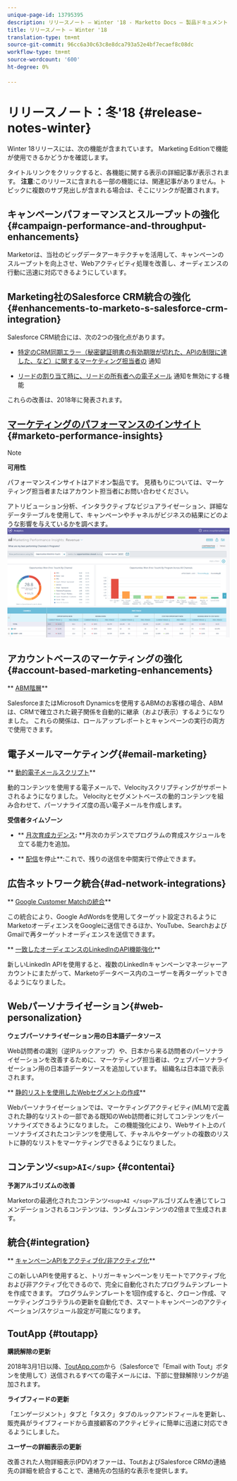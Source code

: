 ```yaml
---
unique-page-id: 13795395
description: リリースノート — Winter '18 - Marketto Docs — 製品ドキュメント
title: リリースノート — Winter '18
translation-type: tm+mt
source-git-commit: 96cc6a30c63c8e8dca793a52e4bf7ecaef8c08dc
workflow-type: tm+mt
source-wordcount: '600'
ht-degree: 0%

---
```



# リリースノート：冬&#39;18 {#release-notes-winter}

Winter 18リリースには、次の機能が含まれています。 Marketing Editionで機能が使用できるかどうかを確認します。

タイトルリンクをクリックすると、各機能に関する表示の詳細記事が表示されます。 **注意**:このリリースに含まれる一部の機能には、関連記事がありません。トピックに複数のサブ見出しが含まれる場合は、そこにリンクが配置されます。

## キャンペーンパフォーマンスとスループットの強化{#campaign-performance-and-throughput-enhancements}

Marketorは、当社のビッグデータアーキテクチャを活用して、キャンペーンのスループットを向上させ、Webアクティビティ処理を改善し、オーディエンスの行動に迅速に対応できるようにしています。

## Marketing社のSalesforce CRM統合の強化{#enhancements-to-marketo-s-salesforce-crm-integration}

Salesforce CRM統合には、次の2つの強化点があります。

* [特定のCRM同期エラー（秘密鍵証明書の有効期限が切れた、APIの制限に達した、など）に関するマーケティング担当者の](../../product-docs/core-marketo-concepts/miscellaneous/understanding-notifications/notification-types.md) 通知

* [リードの割り当て時に、リードの所有者への電子メール](../../product-docs/crm-sync/salesforce-sync/setup/optional-steps/turn-off-email-notifications-to-lead-owner.md) 通知を無効にする機能

これらの改善は、2018年に発表されます。

## [マーケティングのパフォーマンスのインサイト](../../product-docs/reporting/performance-insights/performance-insights-overview.md) {#marketo-performance-insights}

>[!NOTE]
>
>**可用性**
>
>パフォーマンスインサイトはアドオン製品です。 見積もりについては、マーケティング担当者またはアカウント担当者にお問い合わせください。

アトリビューション分析、インタラクティブなビジュアライゼーション、詳細なデータテーブルを使用して、キャンペーンやチャネルがビジネスの結果にどのような影響を与えているかを調べます。   ![](assets/image2018-2-5-7-3a55-3a46.png)

## アカウントベースのマーケティングの強化{#account-based-marketing-enhancements}

** [ABM階層](../../product-docs/account-based-marketing/target/named-accounts/abm-hierarchies.md)**

SalesforceまたはMicrosoft Dynamicsを使用するABMのお客様の場合、ABMは、CRMで確立された親子関係を自動的に継承（および表示）するようになりました。 これらの関係は、ロールアップレポートとキャンペーンの実行の両方で使用できます。

## 電子メールマーケティング{#email-marketing}

** [動的電子メールスクリプト](../../product-docs/email-marketing/general/using-tokens/create-an-email-script-token.md)**

動的コンテンツを使用する電子メールで、Velocityスクリプティングがサポートされるようになりました。 Velocityとセグメントベースの動的コンテンツを組み合わせて、パーソナライズ度の高い電子メールを作成します。

**受信者タイムゾーン**

* ** [月次育成カデンス&#x200B;](../../product-docs/email-marketing/email-programs/email-program-actions/scheduling-with-recipient-time-zone/schedule-email-programs-with-recipient-time-zone.md)**:** **月次のカデンスでプログラムの育成スケジュールを立てる能力を追加。

* ** [配信](../../product-docs/email-marketing/email-programs/email-program-actions/scheduling-with-recipient-time-zone/abort-delivery-of-email-programs-scheduled-with-recipient-time-zone.md)を停止**:これで、残りの送信を中間実行で停止できます。

## 広告ネットワーク統合{#ad-network-integrations}

** [Google Customer Matchの統合](../../product-docs/demand-generation/ad-network-integrations/add-google-customer-match-as-a-launchpoint-service.md)**

この統合により、Google AdWordsを使用してターゲット設定されるようにMarketoオーディエンスをGoogleに送信できるほか、YouTube、SearchおよびGmailで再ターゲットオーディエンスを送信できます。

** [一致したオーディエンスのLinkedInのAPI機能強化](../../product-docs/demand-generation/ad-network-integrations/add-linkedin-matched-audiences-as-a-launchpoint-service.md)**

新しいLinkedIn APIを使用すると、複数のLinkedInキャンペーンマネージャーアカウントにまたがって、Marketoデータベース内のユーザーを再ターゲットできるようになりました。

## Webパーソナライゼーション{#web-personalization}

**ウェブパーソナライゼーション用の日本語データソース**

Web訪問者の識別（逆IPルックアップ）や、日本から来る訪問者のパーソナライゼーションを改善するために、マーケティング担当者は、ウェブパーソナライゼーション用の日本語データソースを追加しています。 組織名は日本語で表示されます。

** [静的リストを使用したWebセグメントの作成](../../product-docs/web-personalization/using-web-segments/create-a-segment-using-a-static-list.md)**

Webパーソナライゼーションでは、マーケティングアクティビティ(MLM)で定義された静的なリストの一部である既知のWeb訪問者に対してコンテンツをパーソナライズできるようになりました。 この機能強化により、Webサイト上のパーソナライズされたコンテンツを使用して、チャネルやターゲットの複数のリストに静的なリストをマーケティングできるようになりました。

## コンテンツ`<sup>AI</sup>` {#contentai}

**予測アルゴリズムの改善**

Marketorの最適化されたコンテンツ`<sup>AI </sup>`アルゴリズムを通じてレコメンデーションされるコンテンツは、ランダムコンテンツの2倍まで生成されます。

## 統合{#integration}

** [キャンペーンAPIをアクティブ化/非アクティブ化](http://developers.marketo.com/rest-api/assets/campaigns/)**

この新しいAPIを使用すると、トリガーキャンペーンをリモートでアクティブ化および非アクティブ化できるので、完全に自動化されたプログラムテンプレートを作成できます。 プログラムテンプレートを1回作成すると、クローン作成、マーケティングコラテラルの更新を自動化でき、スマートキャンペーンのアクティベーション/スケジュール設定が可能になります。

## ToutApp {#toutapp}

**購読解除の更新**

2018年3月1日以降、[ToutApp.com](http://ToutApp.com)から（Salesforceで「Email with Tout」ボタンを使用して）送信されるすべての電子メールには、下部に登録解除リンクが追加されます。

**ライブフィードの更新**

「エンゲージメント」タブと「タスク」タブのルックアンドフィールを更新し、販売員がライブフィードから直接顧客のアクティビティに簡単に迅速に対応できるようにしました。

**ユーザーの詳細表示の更新**

改善された人物詳細表示(PDV)オファーは、ToutおよびSalesforce CRMの連絡先の詳細を統合することで、連絡先の包括的な表示を提供します。
